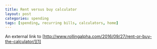 ```yaml
---
title: Rent versus buy calculator
layout: post
categories: spending
tags: [spending, recurring bills, calculators, home]
---
```

An external link to [http://www.rollingalpha.com/2016/09/27/rent-or-buy-the-calculator/][1]

[1]:	http://www.rollingalpha.com/2016/09/27/rent-or-buy-the-calculator/
